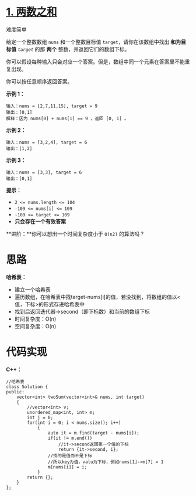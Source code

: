 # [1. 两数之和](https://leetcode.cn/problems/two-sum/)

难度简单



给定一个整数数组 `nums` 和一个整数目标值 `target`，请你在该数组中找出 **和为目标值** *`target`* 的那 **两个** 整数，并返回它们的数组下标。

你可以假设每种输入只会对应一个答案。但是，数组中同一个元素在答案里不能重复出现。

你可以按任意顺序返回答案。

 

**示例 1：**

```
输入：nums = [2,7,11,15], target = 9
输出：[0,1]
解释：因为 nums[0] + nums[1] == 9 ，返回 [0, 1] 。
```

**示例 2：**

```
输入：nums = [3,2,4], target = 6
输出：[1,2]
```

**示例 3：**

```
输入：nums = [3,3], target = 6
输出：[0,1]
```

 

**提示：**

- `2 <= nums.length <= 104`
- `-109 <= nums[i] <= 109`
- `-109 <= target <= 109`
- **只会存在一个有效答案**

 

**进阶：**你可以想出一个时间复杂度小于 `O(n2)` 的算法吗？



# 思路

**哈希表：**

- 建立一个哈希表
- 遍历数组，在哈希表中找target-nums[i]的值，若没找到，将数组的值以<值，下标>的形式存进哈希表中
- 找到后返回迭代器->second（即下标数）和当前的数组下标
- 时间复杂度：O(n)
- 空间复杂度：O(n)



# 代码实现

**C++：**

```
//哈希表
class Solution {
public:
    vector<int> twoSum(vector<int>& nums, int target)
    {
        //vector<int> v;
        unordered_map<int, int> m;
        int j = 0;
        for(int i = 0; i < nums.size(); i++)
            {
                auto it = m.find(target - nums[i]);
                if(it != m.end())
                    //it->second返回第一个值的下标
                    return {it->second, i};
                //找的是值而不是下标
                //所以key为值，valu为下标，例如nums[1]->m[7] = 1
                m[nums[i]] = i;
            }
        return {};
    }
};
```

